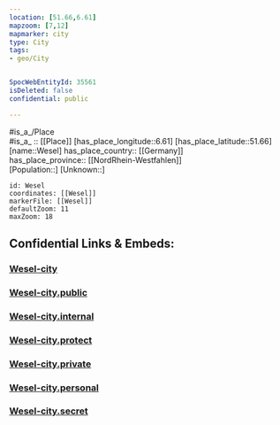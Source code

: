 ```yaml
---
location: [51.66,6.61] 
mapzoom: [7,12] 
mapmarker: city 
type: City
tags:
- geo/City


SpocWebEntityId: 35561
isDeleted: false
confidential: public

---
```

#is_a_/Place  
#is_a_ :: [[Place]] 
[has_place_longitude::6.61] 
[has_place_latitude::51.66] 
[name::Wesel] 
has_place_country:: [[Germany]]  
has_place_province:: [[NordRhein-Westfahlen]]  
[Population::] 
[Unknown::] 


```leaflet
id: Wesel
coordinates: [[Wesel]] 
markerFile: [[Wesel]] 
defaultZoom: 11 
maxZoom: 18
```


## Confidential Links & Embeds: 

### [Wesel-city](/_Standards/Earth/Continent/Europe/Europe~Central/Germany/Germany~West/Nordrhein-Westfalen/counties~NW/Wesel/cities~Wesel/Wesel-city.md) 

### [Wesel-city.public](/_public/Earth/Continent/Europe/Europe~Central/Germany/Germany~West/Nordrhein-Westfalen/counties~NW/Wesel/cities~Wesel/Wesel-city.public.md) 

### [Wesel-city.internal](/_internal/Earth/Continent/Europe/Europe~Central/Germany/Germany~West/Nordrhein-Westfalen/counties~NW/Wesel/cities~Wesel/Wesel-city.internal.md) 

### [Wesel-city.protect](/_protect/Earth/Continent/Europe/Europe~Central/Germany/Germany~West/Nordrhein-Westfalen/counties~NW/Wesel/cities~Wesel/Wesel-city.protect.md) 

### [Wesel-city.private](/_private/Earth/Continent/Europe/Europe~Central/Germany/Germany~West/Nordrhein-Westfalen/counties~NW/Wesel/cities~Wesel/Wesel-city.private.md) 

### [Wesel-city.personal](/_personal/Earth/Continent/Europe/Europe~Central/Germany/Germany~West/Nordrhein-Westfalen/counties~NW/Wesel/cities~Wesel/Wesel-city.personal.md) 

### [Wesel-city.secret](/_secret/Earth/Continent/Europe/Europe~Central/Germany/Germany~West/Nordrhein-Westfalen/counties~NW/Wesel/cities~Wesel/Wesel-city.secret.md)

